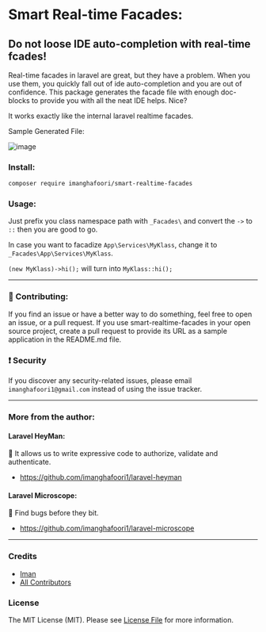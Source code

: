 # Smart Real-time Facades:

## Do not loose IDE auto-completion with real-time fcades!

Real-time facades in laravel are great, but they have a problem. When you use them, you quickly fall out of ide auto-completion and you are out of confidence.
This package generates the facade file with enough doc-blocks to provide you with all the neat IDE helps. Nice?

It works exactly like the internal laravel realtime facades.

Sample Generated File:

![image](https://user-images.githubusercontent.com/6961695/153766733-7d190d3f-b0cd-44c1-8617-a34b0bc6aa64.png)


### Install:

```bash
composer require imanghafoori/smart-realtime-facades
```

### Usage:


Just prefix you class namespace path with `_Facades\` and convert the `->` to `::` then you are good to go.

In case you want to facadize `App\Services\MyKlass`, change it to `_Facades\App\Services\MyKlass`.

`(new MyKlass)->hi();` will turn into `MyKlass::hi();`

---------------------

### :raising_hand: Contributing:

If you find an issue or have a better way to do something, feel free to open an issue, or a pull request.
If you use smart-realtime-facades in your open source project, create a pull request to provide its URL as a sample application in the README.md file.


### :exclamation: Security
If you discover any security-related issues, please email `imanghafoori1@gmail.com` instead of using the issue tracker.

----------------------


### More from the author:

#### Laravel HeyMan:

:gem: It allows us to write expressive code to authorize, validate and authenticate.

- https://github.com/imanghafoori1/laravel-heyman


#### Laravel Microscope:

:gem: Find bugs before they bit.

- https://github.com/imanghafoori1/laravel-microscope


--------------------


### Credits

- [Iman](https://github.com/imanghafoori1)
- [All Contributors](../../contributors)

### License

The MIT License (MIT). Please see [License File](LICENSE.md) for more information.
